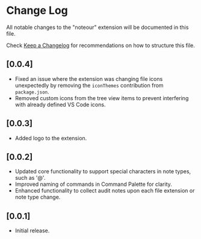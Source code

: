 # Change Log

All notable changes to the "noteour" extension will be documented in this file.

Check [Keep a Changelog](http://keepachangelog.com/) for recommendations on how to structure this file.

## [0.0.4]

- Fixed an issue where the extension was changing file icons unexpectedly by removing the `iconThemes` contribution from `package.json`.
- Removed custom icons from the tree view items to prevent interfering with already defined VS Code icons.

## [0.0.3]

- Added logo to the extension.

## [0.0.2]

- Updated core functionality to support special characters in note types, such as '@'.
- Improved naming of commands in Command Palette for clarity.
- Enhanced functionality to collect audit notes upon each file extension or note type change.

## [0.0.1]

- Initial release.